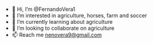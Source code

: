 - 👋 Hi, I’m @FernandoVera1
- 👀 I’m interested in agriculture, horses, farm and soccer
- 🌱 I’m currently learning about agriculture
- 💞️ I’m looking to collaborate on agriculture
- 📫 Reach me nenovera9@gmail.com

<!---
FernandoVera1/FernandoVera1 is a ✨ special ✨ repository because its `README.md` (this file) appears on your GitHub profile.
You can click the Preview link to take a look at your changes.
--->
